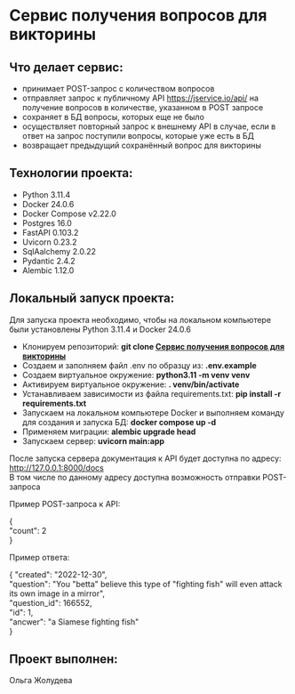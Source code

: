 # Сервис получения вопросов для викторины

## Что делает сервис:

- принимает POST-запрос с количеством вопросов
- отправляет запрос к публичному API https://jservice.io/api/ на получение вопросов в количестве, указанном в POST запросе
- сохраняет в БД вопросы, которых еще не было
- осуществляет повторный запрос к внешнему API в случае, если в ответ на запрос поступили вопросы, которые уже есть в БД
- возвращает предыдущий сохранённый вопрос для викторины

## Технологии проекта:

- Python 3.11.4
- Docker 24.0.6
- Docker Compose v2.22.0
- Postgres 16.0
- FastAPI 0.103.2
- Uvicorn 0.23.2
- SqlAalchemy 2.0.22
- Pydantic 2.4.2
- Alembic 1.12.0

## Локальный запуск проекта:

Для запуска проекта необходимо, чтобы на локальном компьютере были установлены Python 3.11.4 и Docker 24.0.6

- Клонируем репозиторий: **git clone [Сервис получения вопросов для викторины](https://github.com/Olga-Zholudeva/Questions-for-the-quiz.git)**
- Создаем и заполняем файл .env по образцу из: **.env.example**
- Cоздаем виртуальное окружение: **python3.11 -m venv venv**
- Активируем виртуальное окружение: **. venv/bin/activate**
- Устанавливаем зависимости из файла requirements.txt: **pip install -r requirements.txt**
- Запускаем на локальном компьютере Docker и выполняем команду для создания и запуска БД: **docker compose up -d**
- Применяем миграции: **alembic upgrade head**
- Запускаем сервер: **uvicorn main:app**

После запуска сервера документация к API будет доступна по адресу: http://127.0.0.1:8000/docs   
В том числе по данному адресу доступна возможность отправки POST-запроса

Пример POST-запроса к API:

{    
  "count": 2   
}    

Пример ответа:

{
  "created": "2022-12-30",   
  "question": "You \"betta\" believe this type of \"fighting fish\" will even attack its own image in a mirror",   
  "question_id": 166552,   
  "id": 1,   
  "ancwer": "a Siamese fighting fish"   
}   

## Проект выполнен:   
Ольга Жолудева
